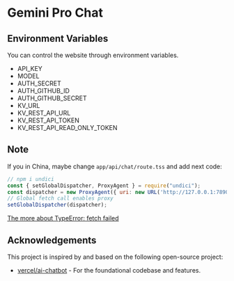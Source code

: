 # Gemini Pro Chat

## Environment Variables

You can control the website through environment variables.

-   API_KEY
-   MODEL
-   AUTH_SECRET
-   AUTH_GITHUB_ID
-   AUTH_GITHUB_SECRET
-   KV_URL
-   KV_REST_API_URL
-   KV_REST_API_TOKEN
-   KV_REST_API_READ_ONLY_TOKEN
  
## Note

If you in China, maybe change `app/api/chat/route.tss` and add next code:

```javascript
// npm i undici
const { setGlobalDispatcher, ProxyAgent } = require("undici");
const dispatcher = new ProxyAgent({ uri: new URL('http://127.0.0.1:7890').toString() });
// Global fetch call enables proxy
setGlobalDispatcher(dispatcher);
```

[The more about TypeError: fetch failed](https://github.com/google/generative-ai-js/issues/29)

## Acknowledgements

This project is inspired by and based on the following open-source project:

-   [vercel/ai-chatbot](https://github.com/vercel/ai-chatbot) - For the foundational codebase and features.